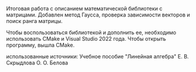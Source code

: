 Итоговая работа с описанием математической библиотеки с матрицами. Добавлен метод Гаусса, проверка зависимости векторов и поиск ранга матрицы.

Чтобы воспользоваться библиотекой и дополнить ее, необходимо использовать CMake и Visual Studio 2022 года. Чтобы открыть программу, вышла CMake.

использованные источники:
Учебное пособие "Линейная алгебра" Е. В. Скрыдлова О. О. Белова